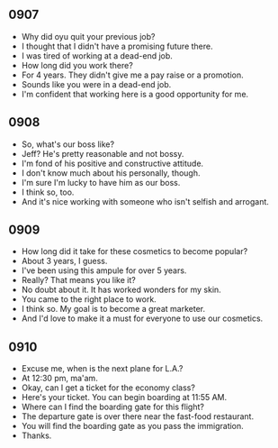 ## 0907

- Why did oyu quit your previous job?
- I thought that I didn't have a promising future there.
- I was tired of working at a dead-end job.
- How long did you work there?
- For 4 years. They didn't give me a pay raise or a promotion.
- Sounds like you were in a dead-end job.
- I'm confident that working here is a good opportunity for me.

## 0908

- So, what's our boss like?
- Jeff? He's pretty reasonable and not bossy.
- I'm fond of his positive and constructive attitude.
- I don't know much about his personally, though.
- I'm sure I'm lucky to have him as our boss.
- I think so, too.
- And it's nice working with someone who isn't selfish and arrogant.

## 0909

- How long did it take for these cosmetics to become popular?
- About 3 years, I guess.
- I've been using this ampule for over 5 years.
- Really? That means you like it?
- No doubt about it. It has worked wonders for my skin.
- You came to the right place to work.
- I think so. My goal is to become a great marketer.
- And I'd love to make it a must for everyone to use our cosmetics.

## 0910

- Excuse me, when is the next plane for L.A.?
- At 12:30 pm, ma'am.
- Okay, can I get a ticket for the economy class?
- Here's your ticket. You can begin boarding at 11:55 AM.
- Where can I find the boarding gate for this flight?
- The departure gate is over there near the fast-food restaurant.
- You will find the boarding gate as you pass the immigration.
- Thanks.
